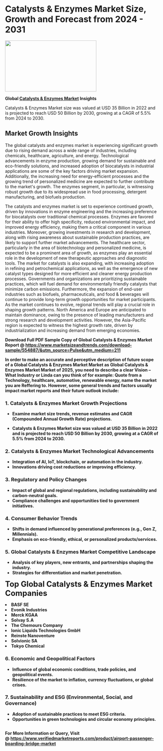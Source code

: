 <H1>Catalysts & Enzymes Market Size, Growth and Forecast from 2024 - 2031</H1><img class="aligncenter size-medium wp-image-584254" src="https://thirdeyenews.in/wp-content/uploads/2024/09/Global-Market-Research-300x168.jpeg" alt="" width="300" height="168" /><p><strong>Global&nbsp;<a href="https://www.marketsizeandtrends.com/download-sample/554887/&amp;utm_source=Pulse&amp;utm_medium=211">Catalysts & Enzymes Market</a> Insights</strong></p><p>Catalysts & Enzymes Market size was valued at USD 35 Billion in 2022 and is projected to reach USD 50 Billion by 2030, growing at a CAGR of 5.5% from 2024 to 2030.</p><p><h2>Market Growth Insights</h2> <p>The global catalysts and enzymes market is experiencing significant growth due to rising demand across a wide range of industries, including chemicals, healthcare, agriculture, and energy. Technological advancements in enzyme production, growing demand for sustainable and eco-friendly solutions, and increased adoption of biocatalysts in industrial applications are some of the key factors driving market expansion. Additionally, the increasing need for energy-efficient processes and the growing trend of personalized medicine are expected to further contribute to the market's growth. The enzymes segment, in particular, is witnessing robust growth due to its widespread use in food processing, detergent manufacturing, and biofuels production.</p> <p><strong></strong></p> <p>The catalysts and enzymes market is set to experience continued growth, driven by innovations in enzyme engineering and the increasing preference for biocatalysts over traditional chemical processes. Enzymes are favored for their ability to offer high specificity, reduced environmental impact, and improved energy efficiency, making them a critical component in various industries. Moreover, growing investments in research and development, along with rising awareness about sustainable production practices, are likely to support further market advancements. The healthcare sector, particularly in the area of biotechnology and personalized medicine, is expected to be a prominent area of growth, as enzymes play an essential role in the development of new therapeutic approaches and diagnostic tools. The market for catalysts is also expanding, with increasing adoption in refining and petrochemical applications, as well as the emergence of new catalyst types designed for more efficient and cleaner energy production processes. Governments and organizations are prioritizing sustainable practices, which will fuel demand for environmentally friendly catalysts that minimize carbon emissions. Furthermore, the expansion of end-user industries such as biofuels, pharmaceuticals, and food & beverages will continue to provide long-term growth opportunities for market participants. As the market continues to evolve, regional trends will play a crucial role in shaping growth patterns. North America and Europe are anticipated to maintain dominance, owing to the presence of leading manufacturers and strong research and development activities. However, the Asia-Pacific region is expected to witness the highest growth rate, driven by industrialization and increasing demand from emerging economies. <p><strong></p><p><span class=""><strong>Download Full PDF Sample Copy of Global Catalysts & Enzymes Market Report</strong> @ <a href="https://www.marketsizeandtrends.com/download-sample/554887/&amp;utm_source=Pulse&amp;utm_medium=211" target="_blank">https://www.marketsizeandtrends.com/download-sample/554887/&amp;utm_source=Pulse&amp;utm_medium=211</a></span></p><p>In order to make an accurate and perceptive description of future scope of a Global&nbsp;Catalysts & Enzymes Market Market as Global&nbsp;Catalysts & Enzymes Market Market of 2025, you need to describe a clear Vision &ndash; What Industry or Linda can you think of for example: Quote from a Technology, healthcare, automotive, renewable energy, name the market you are Reffering to. However, some general trends and factors usually impact market reports and their future outlook include:</p><h3>1.&nbsp;<strong>Catalysts & Enzymes Market Growth Projections</strong></h3><ul><li>Examine market size trends, revenue estimates and CAGR (Compounded Annual Growth Rate) projections.</li><li><p>Catalysts & Enzymes Market size was valued at USD 35 Billion in 2022 and is projected to reach USD 50 Billion by 2030, growing at a CAGR of 5.5% from 2024 to 2030.</p></li></ul><h3>2.&nbsp;<strong>Catalysts & Enzymes Market Technological Advancements</strong></h3><ul><li>Integration of AI, IoT, blockchain, or automation in the industry.</li><li>Innovations driving cost reductions or improving efficiency.</li></ul><h3>3.&nbsp;<strong>Regulatory and Policy Changes</strong></h3><ul><li>Impact of global and regional regulations, including sustainability and carbon-neutral goals.</li><li>Compliance challenges and opportunities tied to government initiatives.</li></ul><h3>4.&nbsp;<strong>Consumer Behavior Trends</strong></h3><ul><li>Shifts in demand influenced by generational preferences (e.g., Gen Z, Millennials).</li><li>Emphasis on eco-friendly, ethical, or personalized products/services.</li></ul><h3>5.&nbsp;<strong>Global Catalysts & Enzymes Market Competitive Landscape</strong></h3><ul><li>Analysis of key players, new entrants, and partnerships shaping the industry.</li><li>Strategies for differentiation and market penetration.</li></ul><p data-pm-slice="1 1 []"><span style="color: inherit; font-family: inherit; font-size: 25px;">Top Global Catalysts & Enzymes Market Companies</span></p><div class="" data-test-id=""><p><li>BASF SE</li><li> Evonik Industries</li><li> Merck KGAA</li><li> Solvay S.A</li><li> The Chemours Company</li><li> Ionic Liquids Technologies GmbH</li><li> Reinste Nanoventure</li><li> Solvionic SA</li><li> Tokyo Chemical</li></p></div><h3>6.&nbsp;<strong>Economic and Geopolitical Factors</strong></h3><ul><li>Influence of global economic conditions, trade policies, and geopolitical events.</li><li>Resilience of the market to inflation, currency fluctuations, or global crises.</li></ul><h3>7.&nbsp;<strong>Sustainability and ESG (Environmental, Social, and Governance)</strong></h3><ul><li>Adoption of sustainable practices to meet ESG criteria.</li><li>Opportunities in green technologies and circular economy principles.</li></ul><h2><strong style="font-size: 14px;">For More Information or Query, Visit @&nbsp;</strong><a style="background-color: #ffffff; font-size: 14px;" href="https://www.marketsizeandtrends.com/report/catalysts-enzymes-market/" target="_blank">https://www.verifiedmarketreports.com/product/airport-passenger-boarding-bridge-market</a></h2>
